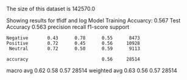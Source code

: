 The size of this dataset is 142570.0

Showing results for tfidf and log Model
Training Accuarcy: 0.567
Test Accuracy 0.563
              precision    recall  f1-score   support

    Negative       0.43      0.78      0.55      8473
    Positive       0.72      0.45      0.56     10928
     Neutral       0.72      0.50      0.59      9113

    accuracy                           0.56     28514
   macro avg       0.62      0.58      0.57     28514
weighted avg       0.63      0.56      0.57     28514

